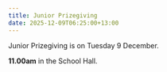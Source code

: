 ```yaml
---
title: Junior Prizegiving
date: 2025-12-09T06:25:00+13:00
---
```

Junior Prizegiving is on Tuesday 9 December.

**11.00am** in the School Hall.
